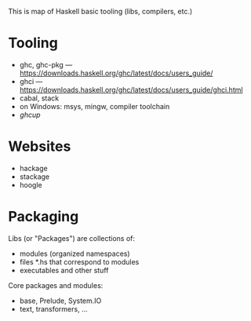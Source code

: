 This is map of Haskell basic tooling (libs, compilers, etc.)

# Tooling

* ghc, ghc-pkg — https://downloads.haskell.org/ghc/latest/docs/users_guide/
* ghci — https://downloads.haskell.org/ghc/latest/docs/users_guide/ghci.html
* cabal, stack
* on Windows: msys, mingw, compiler toolchain
* *ghcup*

# Websites

* hackage
* stackage
* hoogle

# Packaging

Libs (or "Packages") are collections of:
- modules (organized namespaces)
- files *.hs that correspond to modules
- executables and other stuff

Core packages and modules:
- base, Prelude, System.IO
- text, transformers, ...

